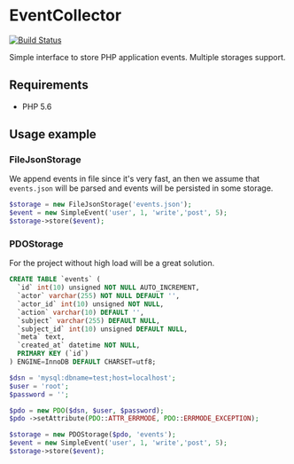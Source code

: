 # EventCollector

[![Build Status](https://travis-ci.org/caseycs/php-event-collector.svg?branch=master)](https://travis-ci.org/caseycs/php-event-collector)

Simple interface to store PHP application events. Multiple storages support. 

## Requirements

* PHP 5.6

## Usage example

### FileJsonStorage

We append events in file since it's very fast, an then we assume that `events.json` will be parsed and events will be
persisted in some storage.

```php
$storage = new FileJsonStorage('events.json');
$event = new SimpleEvent('user', 1, 'write','post', 5);
$storage->store($event);
```

### PDOStorage

For the project without high load will be a great solution.


```sql
CREATE TABLE `events` (
  `id` int(10) unsigned NOT NULL AUTO_INCREMENT,
  `actor` varchar(255) NOT NULL DEFAULT '',
  `actor_id` int(10) unsigned NOT NULL,
  `action` varchar(10) DEFAULT '',
  `subject` varchar(255) DEFAULT NULL,
  `subject_id` int(10) unsigned DEFAULT NULL,
  `meta` text,
  `created_at` datetime NOT NULL,
  PRIMARY KEY (`id`)
) ENGINE=InnoDB DEFAULT CHARSET=utf8;
```

```php
$dsn = 'mysql:dbname=test;host=localhost';
$user = 'root';
$password = '';

$pdo = new PDO($dsn, $user, $password);
$pdo ->setAttribute(PDO::ATTR_ERRMODE, PDO::ERRMODE_EXCEPTION);

$storage = new PDOStorage($pdo, 'events');
$event = new SimpleEvent('user', 1, 'write','post', 5);
$storage->store($event);
```

